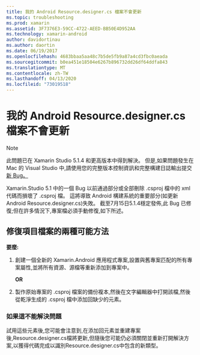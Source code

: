 ```yaml
---
title: 我的 Android Resource.designer.cs 檔案不會更新
ms.topic: troubleshooting
ms.prod: xamarin
ms.assetid: 3F7376E3-59CC-4722-AEED-BB50E4D952AA
ms.technology: xamarin-android
author: davidortinau
ms.author: daortin
ms.date: 06/19/2017
ms.openlocfilehash: 4683bbaa5aa48c7b5de5fb9a87a4cd3fbc0aeada
ms.sourcegitcommit: b0ea451e18504e6267b896732dd26df64ddfa843
ms.translationtype: MT
ms.contentlocale: zh-TW
ms.lasthandoff: 04/13/2020
ms.locfileid: "73019518"
---
```

# <a name="my-android-resourcedesignercs-file-will-not-update"></a>我的 Android Resource.designer.cs 檔案不會更新

> [!NOTE]
> 此問題已在 Xamarin Studio 5.1.4 和更高版本中得到解決。 但是,如果問題發生在 Mac 的 Visual Studio 中,請使用您的完整版本控制資訊和完整構建日誌輸出提交[新 Bug。](~/cross-platform/troubleshooting/questions/howto-file-bug.md)

Xamarin.Studio 5.1 中的一個 Bug 以前通過部分或全部刪除 .csproj 檔中的 xml 代碼而損壞了 .csproj 檔。 這將導致 Android 構建系統的重要部分(如更新 Android Resource.designer.cs)失敗。 截至7月15日5.1.4穩定發佈,此 Bug 已修復;但在許多情況下,專案檔必須手動修復,如下所述。

## <a name="two-possible-approaches-to-fixing-up-the-project-file"></a>修復項目檔案的兩種可能方法

**要麼:**

1. 創建一個全新的 Xamarin.Android 應用程式專案,設置與舊專案匹配的所有專案屬性,並將所有資源、源檔等重新添加到專案中。

   **OR**

2. 製作原始專案的 .csproj 檔案的備份複本,然後在文字編輯器中打開該檔,然後從乾淨生成的 .csproj 檔中添加回缺少的元素。

### <a name="if-this-does-not-solve-the-problem"></a>如果這不能解決問題

試用這些元素後,您可能會注意到,在添加回元素並重建專案後,Resource.designer.cs檔將更新,但隨後您可能仍必須關閉並重新打開解決方案,以獲得代碼完成以識別Resource.designer.cs中包含的新類型。 
